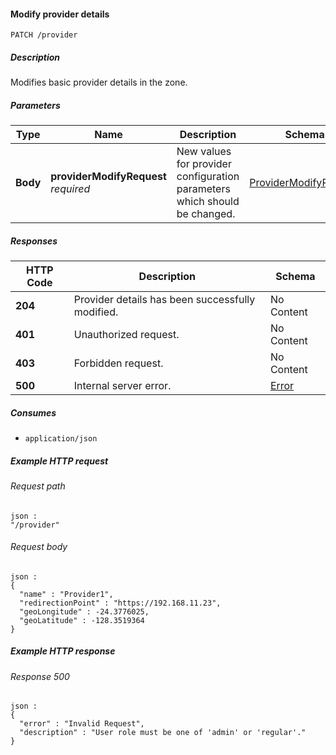 
<a name="modify_provider"></a>
#### Modify provider details
```
PATCH /provider
```


##### Description
Modifies basic provider details in the zone.


##### Parameters

|Type|Name|Description|Schema|Default|
|---|---|---|---|---|
|**Body**|**providerModifyRequest**  <br>*required*|New values for provider configuration parameters which should be changed.|[ProviderModifyRequest](../definitions/ProviderModifyRequest.md#providermodifyrequest)|--|


##### Responses

|HTTP Code|Description|Schema|
|---|---|---|
|**204**|Provider details has been successfully modified.|No Content|
|**401**|Unauthorized request.|No Content|
|**403**|Forbidden request.|No Content|
|**500**|Internal server error.|[Error](../definitions/Error.md#error)|


##### Consumes

* `application/json`


##### Example HTTP request

###### Request path
```
json :
"/provider"
```


###### Request body
```
json :
{
  "name" : "Provider1",
  "redirectionPoint" : "https://192.168.11.23",
  "geoLongitude" : -24.3776025,
  "geoLatitude" : -128.3519364
}
```


##### Example HTTP response

###### Response 500
```
json :
{
  "error" : "Invalid Request",
  "description" : "User role must be one of 'admin' or 'regular'."
}
```



